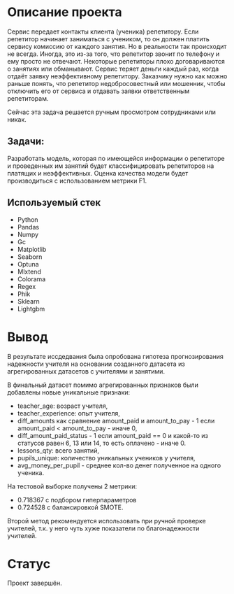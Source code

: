 # Описание проекта

Сервис передает контакты клиента (ученика) репетитору. Если репетитор начинает заниматься с учеником, то он должен платить сервису комиссию от каждого занятия. Но в реальности так происходит не всегда. Иногда, это из-за того, что репетитор звонит по телефону и ему просто не отвечают. Некоторые репетиторы плохо договариваются о занятиях или обманывают. Сервис теряет деньги каждый раз, когда отдаёт заявку неэффективному репетитору. Заказчику нужно как можно раньше понять, что репетитор недобросовестный или мошенник, чтобы отключить его от сервиса и отдавать заявки ответственным репетиторам.

Сейчас эта задача решается ручным просмотром сотрудниками или никак.

## Задачи:

Разработать модель, которая по имеющейся информации о репетиторе и проведенных им занятий будет классифицировать репетиторов на платящих и неэффективных. Оценка качества модели будет производиться с использованием метрики F1.

## Используемый стек

- Python
- Pandas
- Numpy
- Gc
- Matplotlib
- Seaborn
- Optuna
- Mlxtend
- Colorama
- Regex
- Phik
- Sklearn
- Lightgbm


# Вывод

В результате иссдедвания была опробована гипотеза прогнозирования надежности учителя на основании созданного датасета из агрегированных датасетов с учителями и занятими.

В финальный датасет помимо агрегированных признаков были добавлены новые уникальные признаки:

- teacher_age: возраст учителя,
- teacher_experience: опыт учителя,
- diff_amounts как сравнение amount_paid и amount_to_pay - 1 если amount_paid < amount_to_pay - иначе 0,
- diff_amount_paid_status - 1 если amount_paid == 0 и какой-то из статусов равен 6, 13 или 14, то есть оплачено - иначе 0.
- lessons_qty: всего занятий,
- pupils_unique: количество уникальных учеников у учителя,
- avg_money_per_pupil - среднее кол-во денег полученное на одного ученика.

На тестовой выборке получены 2 метрики:

- 0.718367 c подбором гиперпараметров
- 0.724528 с балансировкой SMOTE.

Второй метод рекомендуется использовать при ручной проверке учителей, т.к. у него чуть хуже показатели по благонадежности учителей.

# Статус

Проект завершён.
